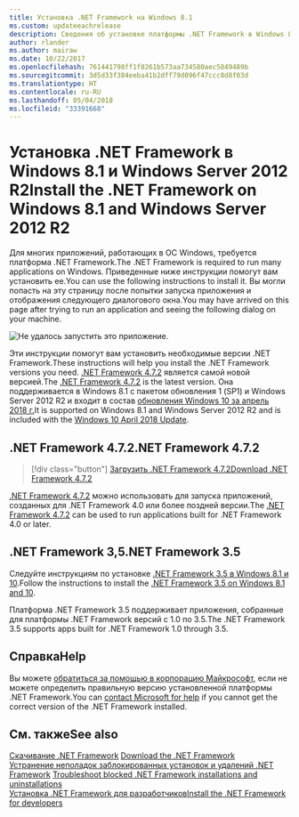 ```yaml
---
title: Установка .NET Framework на Windows 8.1
ms.custom: updateeachrelease
description: Сведения об установке платформы .NET Framework в Windows 8.1
author: rlander
ms.author: mairaw
ms.date: 10/22/2017
ms.openlocfilehash: 761441798ff1f8261b573aa734580aec5849489b
ms.sourcegitcommit: 3d5d33f384eeba41b2dff79d096f47ccc8d8f03d
ms.translationtype: HT
ms.contentlocale: ru-RU
ms.lasthandoff: 05/04/2018
ms.locfileid: "33391668"
---
```

# <a name="install-the-net-framework-on-windows-81-and-windows-server-2012-r2"></a><span data-ttu-id="7fed7-103">Установка .NET Framework в Windows 8.1 и Windows Server 2012 R2</span><span class="sxs-lookup"><span data-stu-id="7fed7-103">Install the .NET Framework on Windows 8.1 and Windows Server 2012 R2</span></span>

<span data-ttu-id="7fed7-104">Для многих приложений, работающих в ОС Windows, требуется платформа .NET Framework.</span><span class="sxs-lookup"><span data-stu-id="7fed7-104">The .NET Framework is required to run many applications on Windows.</span></span> <span data-ttu-id="7fed7-105">Приведенные ниже инструкции помогут вам установить ее.</span><span class="sxs-lookup"><span data-stu-id="7fed7-105">You can use the following instructions to install it.</span></span> <span data-ttu-id="7fed7-106">Вы могли попасть на эту страницу после попытки запуска приложения и отображения следующего диалогового окна.</span><span class="sxs-lookup"><span data-stu-id="7fed7-106">You may have arrived on this page after trying to run an application and seeing the following dialog on your machine.</span></span>

![Не удалось запустить это приложение.](./media/this-application-could-not-be-started.png)

<span data-ttu-id="7fed7-108">Эти инструкции помогут вам установить необходимые версии .NET Framework.</span><span class="sxs-lookup"><span data-stu-id="7fed7-108">These instructions will help you install the .NET Framework versions you need.</span></span> <span data-ttu-id="7fed7-109">[.NET Framework 4.7.2](http://go.microsoft.com/fwlink/?LinkID=863255) является самой новой версией.</span><span class="sxs-lookup"><span data-stu-id="7fed7-109">The [.NET Framework 4.7.2](http://go.microsoft.com/fwlink/?LinkID=863255) is the latest version.</span></span> <span data-ttu-id="7fed7-110">Она поддерживается в Windows 8.1 с пакетом обновления 1 (SP1) и Windows Server 2012 R2 и входит в состав [обновления Windows 10 за апрель 2018 г.](https://www.microsoft.com/software-download/windows10)</span><span class="sxs-lookup"><span data-stu-id="7fed7-110">It is supported on Windows 8.1 and Windows Server 2012 R2 and is included with the [Windows 10 April 2018 Update](https://www.microsoft.com/software-download/windows10).</span></span>

## <a name="net-framework-472"></a><span data-ttu-id="7fed7-111">.NET Framework 4.7.2</span><span class="sxs-lookup"><span data-stu-id="7fed7-111">.NET Framework 4.7.2</span></span>

> [!div class="button"]
[<span data-ttu-id="7fed7-112">Загрузить .NET Framework 4.7.2</span><span class="sxs-lookup"><span data-stu-id="7fed7-112">Download .NET Framework 4.7.2</span></span>](https://www.microsoft.com/net/download/thank-you/net472?utm_source=ms-docs&utm_medium=referral)


<!-- (https://www.microsoft.com/net/framework/versions/net472?utm_source=ms-docs&utm_medium=referral) -->

<span data-ttu-id="7fed7-113">[.NET Framework 4.7.2](http://go.microsoft.com/fwlink/?LinkID=863255) можно использовать для запуска приложений, созданных для .NET Framework 4.0 или более поздней версии.</span><span class="sxs-lookup"><span data-stu-id="7fed7-113">The [.NET Framework 4.7.2](http://go.microsoft.com/fwlink/?LinkID=863255) can be used to run applications built for .NET Framework 4.0 or later.</span></span>

## <a name="net-framework-35"></a><span data-ttu-id="7fed7-114">.NET Framework 3,5</span><span class="sxs-lookup"><span data-stu-id="7fed7-114">.NET Framework 3.5</span></span>

<span data-ttu-id="7fed7-115">Следуйте инструкциям по установке [.NET Framework 3.5 в Windows 8.1 и 10](dotnet-35-windows-10.md).</span><span class="sxs-lookup"><span data-stu-id="7fed7-115">Follow the instructions to install the [.NET Framework 3.5 on Windows 8.1 and 10](dotnet-35-windows-10.md).</span></span>

<span data-ttu-id="7fed7-116">Платформа .NET Framework 3.5 поддерживает приложения, собранные для платформы .NET Framework версий с 1.0 по 3.5.</span><span class="sxs-lookup"><span data-stu-id="7fed7-116">The .NET Framework 3.5 supports apps built for .NET Framework 1.0 through 3.5.</span></span>

## <a name="help"></a><span data-ttu-id="7fed7-117">Справка</span><span class="sxs-lookup"><span data-stu-id="7fed7-117">Help</span></span>

<span data-ttu-id="7fed7-118">Вы можете [обратиться за помощью в корпорацию Майкрософт](mailto:dotnet-install-help@service.microsoft.com?subject=Install-Help), если не можете определить правильную версию установленной платформы .NET Framework.</span><span class="sxs-lookup"><span data-stu-id="7fed7-118">You can [contact Microsoft for help](mailto:dotnet-install-help@service.microsoft.com?subject=Install-Help) if you cannot get the correct version of the .NET Framework installed.</span></span>

## <a name="see-also"></a><span data-ttu-id="7fed7-119">См. также</span><span class="sxs-lookup"><span data-stu-id="7fed7-119">See also</span></span>

<span data-ttu-id="7fed7-120">[Скачивание .NET Framework](https://www.microsoft.com/net/download/framework?utm_source=ms-docs&utm_medium=referral) </span><span class="sxs-lookup"><span data-stu-id="7fed7-120">[Download the .NET Framework](https://www.microsoft.com/net/download/framework?utm_source=ms-docs&utm_medium=referral) </span></span>  
<span data-ttu-id="7fed7-121">[Устранение неполадок заблокированных установок и удалений .NET Framework](troubleshoot-blocked-installations-and-uninstallations.md) </span><span class="sxs-lookup"><span data-stu-id="7fed7-121">[Troubleshoot blocked .NET Framework installations and uninstallations](troubleshoot-blocked-installations-and-uninstallations.md) </span></span>  
[<span data-ttu-id="7fed7-122">Установка .NET Framework для разработчиков</span><span class="sxs-lookup"><span data-stu-id="7fed7-122">Install the .NET Framework for developers</span></span>](guide-for-developers.md)
